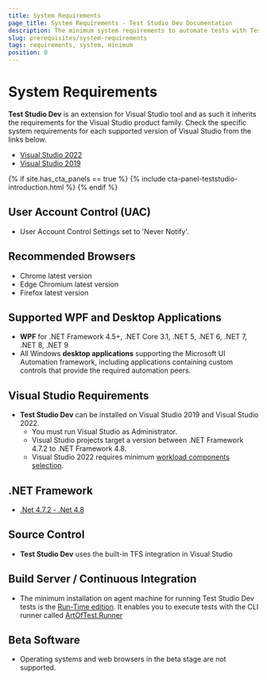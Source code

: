 ```yaml
---
title: System Requirements
page_title: System Requirements - Test Studio Dev Documentation
description: The minimum system requirements to automate tests with Test Studio Dev. 
slug: prerequisites/system-requirements
tags: requirements, system, minimum
position: 0
---
```

# System Requirements

__Test Studio Dev__ is an extension for Visual Studio tool and as such it inherits the requirements for the Visual Studio product family. Check the specific system requirements for each supported version of Visual Studio from the links below.

- <a href="https://docs.microsoft.com/en-us/visualstudio/releases/2022/system-requirements" target="_blank">Visual Studio 2022</a>
- <a href="https://docs.microsoft.com/en-us/visualstudio/releases/2019/system-requirements" target="_blank">Visual Studio 2019</a>


{% if site.has_cta_panels == true %}
{% include cta-panel-teststudio-introduction.html %}
{% endif %}

## User Account Control (UAC)

* User Account Control Settings set to 'Never Notify'.

## Recommended Browsers

* Chrome latest version
* Edge Chromium latest version
* Firefox latest version

## Supported WPF and Desktop Applications 

* __WPF__ for .NET Framework 4.5+, .NET Core 3.1, .NET 5, .NET 6, .NET 7, .NET 8, .NET 9
* All Windows __desktop applications__ supporting the Microsoft UI Automation framework, including applications containing custom controls that provide the required automation peers.

## Visual Studio Requirements

* **Test Studio Dev** can be installed on Visual Studio 2019 and Visual Studio 2022.
    * You must run Visual Studio as Administrator.
    * Visual Studio projects target a version between .NET Framework 4.7.2 to .NET Framework 4.8.
    * Visual Studio 2022 requires minimum <a href="/advanced-topics/installation/vs-2022-compatibility" target="_blank">workload components selection</a>.

## .NET Framework

* <a href="https://www.microsoft.com/en-us/download/details.aspx?id=42642" target="_blank">.Net 4.7.2 - .Net 4.8</a> 

## Source Control

* __Test Studio Dev__ uses the built-in TFS integration in Visual Studio  

## Build Server / Continuous Integration

* The minimum installation on agent machine for running Test Studio Dev tests is the <a href="http://www.telerik.com/purchase/teststudio" target="_blank">Run-Time edition</a>. It enables you to execute tests with the CLI runner called <a href="/features/cli-runner" target="_blank">ArtOfTest.Runner</a>

## Beta Software

* Operating systems and web browsers in the beta stage are not supported.
